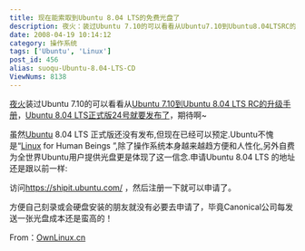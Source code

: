 ```yaml
---
title: 现在能索取到Ubuntu 8.04 LTS的免费光盘了
description: 夜火：装过Ubuntu 7.10的可以看看从Ubuntu7.10到Ubuntu8.04LTSRC的升级手册，Ubuntu8.04LTS正式版24号就要发布了，期待啊~
date: 2008-04-19 10:14:12
category: 操作系统
tags: ['Ubuntu', 'Linux']
post_id: 456
alias: suoqu-Ubuntu-8.04-LTS-CD
ViewNums: 8138
---
```


[夜火](/blog/)装过Ubuntu 7.10的可以看看从[Ubuntu 7.10到Ubuntu 8.04 LTS RC的升级手册](/blog/ubuntu-804-lts-rc-update-handbook)，[Ubuntu 8.04 LTS正式版24号就要发布了](/blog/ubuntu-804-lts-set-april-24-release)，期待啊~

虽然[Ubuntu](/tags/Ubuntu) 8.04 LTS 正式版还没有发布,但现在已经可以预定.Ubuntu不愧是“[Linux](/tags/Linux) for Human Beings ”,除了操作系统本身越来越趋方便和人性化,另外自费为全世界Ubuntu用户提供光盘更是体现了这一信念.申请Ubuntu 8.04 LTS 的地址还是跟以前一样:

访问<https://shipit.ubuntu.com/> ，然后注册一下就可以申请了。

方便自己刻录或会硬盘安装的朋友就没有必要去申请了，毕竟Canonical公司每发送一张光盘成本还是蛮高的！

From：[OwnLinux.cn](http://www.ownlinux.cn/)

